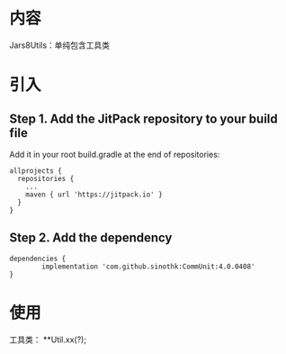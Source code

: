 # 内容
Jars8Utils：单纯包含工具类

# 引入
## Step 1. Add the JitPack repository to your build file
  Add it in your root build.gradle at the end of repositories:

    allprojects {
      repositories {
        ...
        maven { url 'https://jitpack.io' }
      }
    }

## Step 2. Add the dependency

	dependencies {
	        implementation 'com.github.sinothk:CommUnit:4.0.0408'
	}

# 使用
  工具类：
  **Util.xx(?);

